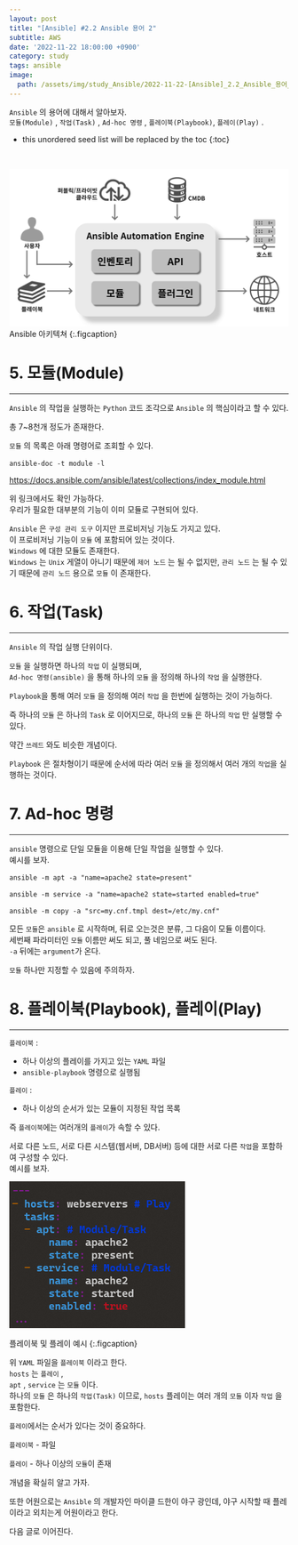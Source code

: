 ```yaml
---
layout: post
title: "[Ansible] #2.2 Ansible 용어 2"
subtitle: AWS
date: '2022-11-22 18:00:00 +0900'
category: study
tags: ansible
image:
  path: /assets/img/study_Ansible/2022-11-22-[Ansible]_2.2_Ansible_용어_2/logo.png
---
```


`Ansible` 의 용어에 대해서 알아보자.<br>
`모듈(Module)` , `작업(Task)` , `Ad-hoc 명령` , `플레이북(Playbook)`, `플레이(Play)` .

<!--more-->

* this unordered seed list will be replaced by the toc
{:toc}

<br>

![1](/assets/img/study_Ansible/2022-11-22-[Ansible]_2.1_Ansible_개요/1.png)
Ansible 아키텍쳐
{:.figcaption}

# 5. 모듈(Module)
---

`Ansible` 의 작업을 실행하는 `Python` 코드 조각으로 `Ansible` 의 핵심이라고 할 수 있다.

총 7~8천개 정도가 존재한다.

`모듈` 의 목록은 아래 명령어로 조회할 수 있다.

```Shell
ansible-doc -t module -l
```

https://docs.ansible.com/ansible/latest/collections/index_module.html

위 링크에서도 확인 가능하다.<br>
우리가 필요한 대부분의 기능이 이미 모듈로 구현되어 있다.

`Ansible` 은 `구성 관리 도구` 이지만 프로비저닝 기능도 가지고 있다.<br>
이 프로비저닝 기능이 `모듈` 에 포함되어 있는 것이다.<br>
`Windows` 에 대한 모듈도 존재한다.<br>
`Windows` 는 `Unix` 게열이 아니기 때문에 `제어 노드` 는 될 수 없지만, `관리 노드` 는 될 수 있기 때문에 `관리 노드` 용으로 `모듈` 이 존재한다.

# 6. 작업(Task)
---

`Ansible` 의 작업 실행 단위이다.

`모듈` 을 실행하면 하나의 `작업` 이 실행되며,<br>
`Ad-hoc 명령(ansible)` 을 통해 하나의 `모듈` 을 정의해 하나의 `작업` 을 실행한다.

`Playbook`을 통해 여러 `모듈` 을 정의해 여러 `작업` 을 한번에 실행하는 것이 가능하다.

즉 하나의 `모듈` 은 하나의 `Task` 로 이어지므로, 하나의 `모듈` 은 하나의 `작업` 만 실행할 수 있다.

약간 `쓰레드` 와도 비슷한 개념이다.

`Playbook` 은 절차형이기 때문에 순서에 따라 여러 `모듈` 을 정의해서 여러 개의 `작업`을 실행하는 것이다.

# 7. Ad-hoc 명령
---

`ansible` 명령으로 단일 모듈을 이용해 단일 작업을 실행할 수 있다.<br>
예시를 보자.<br>

```shell
ansible -m apt -a "name=apache2 state=present"
```
```shell
ansible -m service -a "name=apache2 state=started enabled=true"
```
```shell
ansible -m copy -a "src=my.cnf.tmpl dest=/etc/my.cnf"
```

모든 `모듈`은 `ansible` 로 시작하며, 뒤로 오는것은 분류, 그 다음이 모듈 이름이다.<br>
세번째 파라미터인 `모듈` 이름만 써도 되고, 풀 네임으로 써도 된다.<br>
`-a` 뒤에는 `argument`가 온다.

`모듈` 하나만 지정할 수 있음에 주의하자.

# 8. 플레이북(Playbook), 플레이(Play)
---

`플레이북` :
* 하나 이상의 플레이를 가지고 있는 `YAML` 파일
* `ansible-playbook` 명령으로 실행됨

`플레이` : 
* 하나 이상의 순서가 있는 모듈이 지정된 작업 목록

즉 `플레이북`에는 여러개의 `플레이`가 속할 수 있다.

서로 다른 노드, 서로 다른 시스템(웹서버, DB서버) 등에 대한 서로 다른 `작업`을 포함하여 구성할 수 있다.<br>
예시를 보자.<br>

![1](/assets/img/study_Ansible/2022-11-22-[Ansible]_2.2_Ansible_용어_2/1.png)

플레이북 및 플레이 예시
{:.figcaption}

위 `YAML` 파일을 `플레이북` 이라고 한다.<br>
`hosts` 는 `플레이` ,<br>
`apt` , `service` 는 `모듈` 이다.<br>
하나의 `모듈` 은 하나의 `작업(Task)` 이므로, `hosts` 플레이는 여러 개의 `모듈` 이자 `작업` 을 포함한다.

`플레이`에서는 순서가 있다는 것이 중요하다.

`플레이북` - 파일

`플레이` - 하나 이상의 `모듈`이 존재

개념을 확실히 알고 가자.

또한 어원으로는 `Ansible` 의 개발자인 마이클 드한이 야구 광인데, 야구 시작할 때 플레이라고 외치는게 어원이라고 한다.

다음 글로 이어진다.